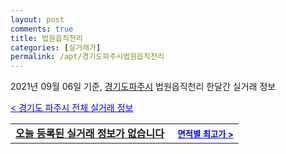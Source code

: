 ```yaml
---
layout: post
comments: true
title: 법원읍직천리
categories: [실거래가]
permalink: /apt/경기도파주시법원읍직천리
---
```


2021년 09월 06일 기준, <a href="/apt/경기도파주시">경기도파주시</a> 법원읍직천리 한달간 실거래 정보

<a style="color: blue;" href="/apt/경기도파주시">< 경기도 파주시 전체 실거래 정보</a>
<!---- start ---->
<table>
  <tr>
    <td colspan="4" style="font-weight: bold;"><a href="/apt/경기도파주시법원읍직천리{name_without_space}">오늘 등록된 실거래 정보가 없습니다</a> &nbsp;&nbsp;&nbsp; <a style="color: blue; font-size: smaller;" href="/apt/경기도파주시법원읍직천리{name_without_space}">면적별 최고가 ></a></td>
  </tr>
    
</table>
<!---- end ---->
    